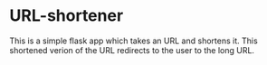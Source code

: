 # URL-shortener

This is a simple flask app which takes an URL and shortens it. This shortened verion of the URL redirects to the user to the long URL. 

